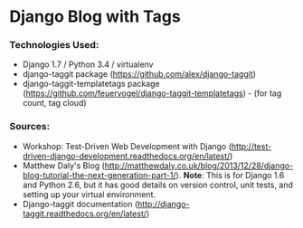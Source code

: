 # Django Blog with Tags

### Technologies Used: 
- Django 1.7 / Python 3.4 / virtualenv
- django-taggit package (https://github.com/alex/django-taggit)
- django-taggit-templatetags package (https://github.com/feuervogel/django-taggit-templatetags) - (for tag count, tag cloud)

### Sources: 
- Workshop: Test-Driven Web Development with Django (http://test-driven-django-development.readthedocs.org/en/latest/)
- Matthew Daly's Blog (http://matthewdaly.co.uk/blog/2013/12/28/django-blog-tutorial-the-next-generation-part-1/). **Note**: This is for Django 1.6 and Python 2.6, but it has good details on version control, unit tests, and setting up your virtual environment.
- Django-taggit documentation (http://django-taggit.readthedocs.org/en/latest/)

